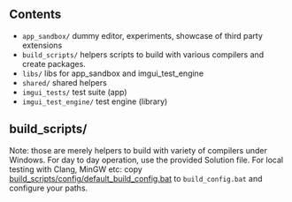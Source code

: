 ## Contents

- `app_sandbox/` dummy editor, experiments, showcase of third party extensions
- `build_scripts/` helpers scripts to build with various compilers and create packages.
- `libs/` libs for app_sandbox and imgui_test_engine
- `shared/` shared helpers
- `imgui_tests/` test suite (app)
- `imgui_test_engine/` test engine (library)


## build_scripts/

Note: those are merely helpers to build with variety of compilers under Windows. For day to day operation, use the provided Solution file.
For local testing with Clang, MinGW etc: copy [build_scripts/config/default_build_config.bat](https://github.com/ocornut/imgui_dev/blob/main/build_scripts/config/default_build_config.bat) to `build_config.bat` and configure your paths.
